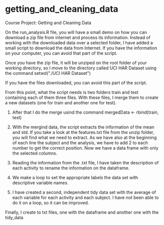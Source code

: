getting_and_cleaning_data
=========================

Course Project: Getting and Cleaning Data

On the run_analysis.R file, you will have a small demo on how you can download a zip file from internet and process its information. 
Instead of working with the downloaded data over a selected folder, I have added a small script to download the data from Internet. If you have the information on your computer, you can avoid that part of the script. 

Once you have the zip file, it will be unziped on the root folder of your working directory, so I move to the directory called UCI HAR Dataset using the command setwd("./UCI HAR Dataset") 

If you have the files downloaded, you can avoid this part of the script. 

From this point, what the script needs is two folders train and test containing each of them three files. With these files, I merge them to create a new datasets (one for train and another one for test). 

1. After that I do the merge usind the command
mergedData <- rbind(train, test) 

2. With the mergind data, the script extracts the information of the mean and std. If you take a look at the features.txt file from the unzip folder, you will find what we need to extract. As we have also at the beginning of each line the subject and the analysis, we have to add 2 to each number to get the correct position. Now we have a data frame with only the selected columns. 

3. Reading the information from the .txt file, I have taken the description of each activity to rename the information on the dataframe. 
4. We make a loop to set the appropriate labels the data set with descriptive variable names. 
5. I have created a second, independent tidy data set with the average of each variable for each activity and each subject. I have not been able to do it on a loop, so it can be improved. 
 
Finally, I create to txt files, one with the dataframe and another one with the tidy_data



